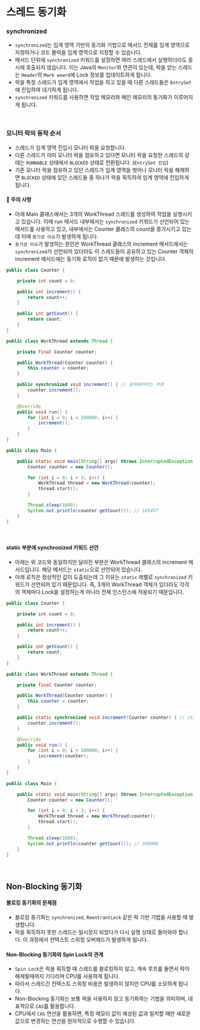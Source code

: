 # 스레드 동기화

### synchronized 

- `synchronized`는 임계 영역 기반의 동기화 기법으로 메서드 전체를 임계 영역으로 지정하거나 코드 블럭을 임계 영역으로 지정할 수 있습니다.
- 메서드 단위에 `synchronized` 키워드를 설정하면 여러 스레드에서 실행하더라도 동시에 호출되지 않습니다. 이는 Java의 `Monitor`와 연관이 있는데, 락을 얻는 스레드는 `Header`의 `Mark wowrd`에 Lock 정보를 업데이트하게 됩니다. 
- 락을 특정 스레드가 임계 영역에서 작업을 하고 있을 때 다른 스레드들은 `EntrySet`에 진입하여 대기하게 됩니다.
- `synchronized` 키워드를 사용하면 작업 메모리와 메인 메모리의 동기화가 이루어지게 됩니다.

<br>

### 모니터 락의 동작 순서

- 스레드가 임계 영역 진입시 모니터 락을 요청합니다.
- 다른 스레드가 이미 모니터 락을 점유하고 있다면 모니터 락을 요청한 스레드의 상태는 `RUNNABLE` 상태에서 `BLOCKED` 상태로 전환됩니다. (`EntrySet 진입`)
- 기존 모니터 락을 점유하고 있던 스레드가 임계 영역을 벗어나 모니터 락을 해제하면 `BLOCKED` 상태에 있던 스레드들 중 하나가 락을 획득하여 임계 영역에 진입하게 됩니다.

#### 📌 주의 사항

- 아래 Main 클래스에서는 3개의 WorkThread 스레드를 생성하여 작업을 실행시키고 있습니다. 이때 run 메서드 내부에서는 `synchronized` 키워드가 선언되어 있는 메서드를 사용하고 있고, 내부에서는 Counter 클래스의 count을 증가시키고 있는데 이때 `동기성 이슈`가 발생하게 됩니다.
- `동기성 이슈`가 발생하는 원인은 WorkThread 클래스의 increment 메서드에서는 `synchronized`가 선언되어 있더라도 이 스레드들이 공유하고 있는 Counter 객체의 increment 메서드에는 동기화 로직이 없기 때문에 발생하는 것입니다.

```java
public class Counter {

    private int count = 0;

    public int increment() {
        return count++;
    }

    public int getCount() {
        return count;
    }
}

public class WorkThread extends Thread {

    private final Counter counter;

    public WorkThread(Counter counter) {
        this.counter = counter;
    }

    public synchronized void increment() { // 살퍄봐야하는 부분
        counter.increment();
    }

    @Override
    public void run() {
        for (int i = 0; i < 100000; i++) {
            increment();
        }
    }
}

public class Main {

    public static void main(String[] args) throws InterruptedException {
        Counter counter = new Counter();

        for (int i = 0; i < 3; i++) {
            WorkThread thread = new WorkThread(counter);
            thread.start();
        }

        Thread.sleep(1000);
        System.out.println(counter.getCount()); // 189457
    }
}
```

<br>

#### static 부분에 synchronized 키워드 선언

- 아래는 위 코드와 동일하지만 달라진 부분은 WorkThread 클래스의 increment 메서드입니다. 해당 메서드는 `static`으로 선언되어 있습니다.
- 아래 로직은 정상적인 값이 도출되는데 그 이유는 `static` 레벨로 `synchronized` 키워드가 선언되어 있기 때문입니다. 즉, 3개의 WorkThread 객체가 있더라도 각각의 객체마다 Lock을 설정하는게 아니라 전체 인스턴스에 적용되기 때문입니다. 

```java
public class Counter {

    private int count = 0;

    public int increment() {
        return count++;
    }

    public int getCount() {
        return count;
    }
}

public class WorkThread extends Thread {

    private final Counter counter;

    public WorkThread(Counter counter) {
        this.counter = counter;
    }

    public static synchronized void increment(Counter counter) { // static synchronized로 변경
        counter.increment();
    }

    @Override
    public void run() {
        for (int i = 0; i < 100000; i++) {
            increment(counter);
        }
    }
}

public class Main {

    public static void main(String[] args) throws InterruptedException {
        Counter counter = new Counter();

        for (int i = 0; i < 3; i++) {
            WorkThread thread = new WorkThread(counter);
            thread.start();
        }

        Thread.sleep(1000);
        System.out.println(counter.getCount()); // 300000
    }
}
```

<br>

## Non-Blocking 동기화

#### 블로킹 동기화의 문제점

- 블로킹 동기화는 `synchronized`, `ReentrantLock` 같은 락 기반 기법을 사용할 때 발생합니다.
- 락을 획득하지 못한 스레드는 일시정지 되었다가 다시 실행 상태로 돌아와야 합니다. 이 과정에서 컨텍스트 스위칭 오버헤드가 발생하게 됩니다.

#### Non-Blocking 동기화와 Spin Lock의 관계

- `Spin Lock`은 락을 획득할 때 스레드를 블로킹하지 않고, 계속 루프를 돌면서 락이 해제될때까지 기다리며 CPU를 사용하게 됩니다.
- 따라서 스레드간 컨텍스트 스위칭 비용은 발생하지 않지만 CPU를 소모하게 됩니다.
- Non-Blocking 동기화는 보통 락을 사용하지 않고 동기화하는 기법을 의미하며, 대표적으로 `CAS`를 활용합니다.
- CPU에서 `CAS` 연산을 활용하면, 특정 메모리 값이 예상된 값과 일치할 때만 새로운 값으로 변경하는 연산을 원자적으로 수행할 수 있습니다.

















